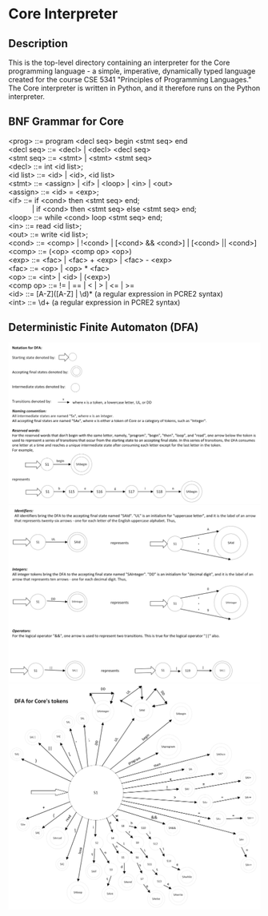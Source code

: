 # Core Interpreter

## Description

This is the top-level directory containing an interpreter for the Core 
programming language - a simple, imperative, dynamically typed language 
created for the course CSE 5341 "Principles of Programming Languages." The 
Core interpreter is written in Python, and it therefore runs on the Python 
interpreter.

## BNF Grammar for Core

\<prog> ::= program \<decl seq> begin \<stmt seq> end  
\<decl seq> ::= \<decl> | \<decl> \<decl seq>  
\<stmt seq> ::= \<stmt> | \<stmt> \<stmt seq>  
\<decl> ::= int \<id list>;  
\<id list> ::= \<id> | \<id>, \<id list>  
\<stmt> ::= \<assign> | \<if> | \<loop> | \<in> | \<out>  
\<assign> ::= \<id> = \<exp>;  
\<if> ::= if \<cond> then \<stmt seq> end;  
&nbsp;&nbsp;&nbsp;&nbsp;&nbsp;&nbsp;&nbsp;&nbsp;&nbsp;&nbsp;&nbsp;
| if \<cond> then \<stmt seq> else \<stmt seq> end;  
\<loop> ::= while \<cond> loop \<stmt seq> end;  
\<in> ::= read \<id list>;  
\<out> ::= write \<id list>;  
\<cond> ::= \<comp> | !\<cond> | [\<cond> && \<cond>] | [\<cond> || \<cond>]  
\<comp> ::= (\<op> \<comp op> \<op>)  
\<exp> ::= \<fac> | \<fac> + \<exp> | \<fac> - \<exp>  
\<fac> ::= \<op> | \<op> * \<fac>  
\<op> ::= \<int> | \<id> | (\<exp>)  
\<comp op> ::= != | == | < | > | <= | >=  
\<id> ::= \[A-Z]([A-Z] | \d)\* (a regular expression in PCRE2 syntax)  
\<int> ::= \d+ (a regular expression in PCRE2 syntax)  

## Deterministic Finite Automaton (DFA)

![DFA key page 1](docs/diagrams/dfa_page_1.png)
![DFA key page 2](docs/diagrams/dfa_page_2.png)
![DFA diagram](docs/diagrams/dfa_page_3.png)
